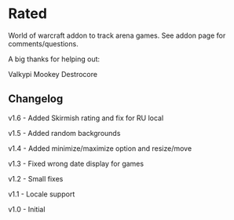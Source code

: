 # Rated
World of warcraft addon to track arena games. See addon page for comments/questions.

A big thanks for helping out:

Valkypi
Mookey
Destrocore

## Changelog

v1.6 - Added Skirmish rating and fix for RU local

v1.5 - Added random backgrounds

v1.4 - Added minimize/maximize option and resize/move

v1.3 - Fixed wrong date display for games

v1.2 - Small fixes

v1.1 - Locale support

v1.0 - Initial

